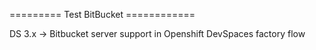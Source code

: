========= Test BitBucket ============

DS 3.x -> Bitbucket server support in Openshift DevSpaces factory flow